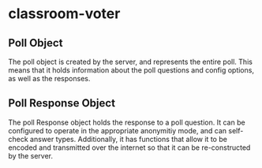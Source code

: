 # classroom-voter




## Poll Object
The poll object is created by the server, and represents the entire poll. This means that it holds information about the poll questions and config options, as well as the responses.

## Poll Response Object
The poll Response object holds the response to a poll question. It can be configured to operate in the appropriate anonymitiy mode, and can self-check answer types. Additionally, it has functions that allow it to be encoded and transmitted over the internet so that it can be re-constructed by the server.

